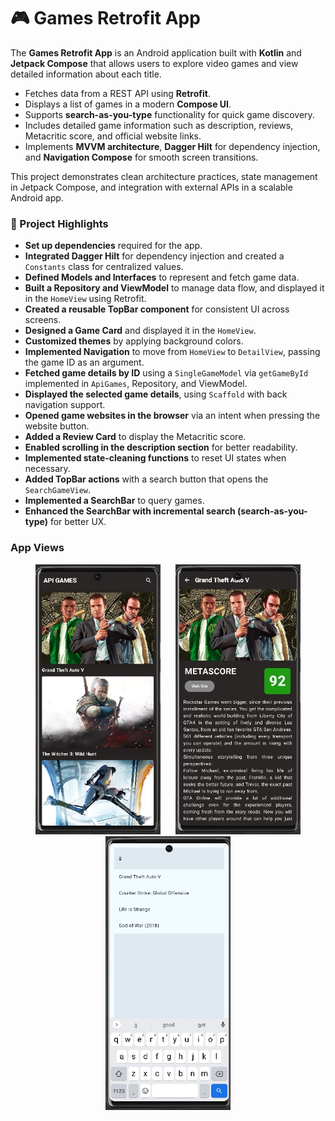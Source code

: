 
<h1>🎮 Games Retrofit App</h1>

<p>The <strong>Games Retrofit App</strong> is an Android application built with <strong>Kotlin</strong> and <strong>Jetpack Compose</strong> that allows users to explore video games and view detailed information about each title.</p>

<ul>
  <li>Fetches data from a REST API using <strong>Retrofit</strong>.</li>
  <li>Displays a list of games in a modern <strong>Compose UI</strong>.</li>
  <li>Supports <strong>search-as-you-type</strong> functionality for quick game discovery.</li>
  <li>Includes detailed game information such as description, reviews, Metacritic score, and official website links.</li>
  <li>Implements <strong>MVVM architecture</strong>, <strong>Dagger Hilt</strong> for dependency injection, and <strong>Navigation Compose</strong> for smooth screen transitions.</li>
</ul>

<p>This project demonstrates clean architecture practices, state management in Jetpack Compose, and integration with external APIs in a scalable Android app.</p>


<div>
  <h3>📌 Project Highlights</h3>
  <ul>
    <li><strong>Set up dependencies</strong> required for the app.</li>
    <li><strong>Integrated Dagger Hilt</strong> for dependency injection and created a <code>Constants</code> class for centralized values.</li>
    <li><strong>Defined Models and Interfaces</strong> to represent and fetch game data.</li>
    <li><strong>Built a Repository and ViewModel</strong> to manage data flow, and displayed it in the <code>HomeView</code> using Retrofit.</li>
    <li><strong>Created a reusable TopBar component</strong> for consistent UI across screens.</li>
    <li><strong>Designed a Game Card</strong> and displayed it in the <code>HomeView</code>.</li>
    <li><strong>Customized themes</strong> by applying background colors.</li>
    <li><strong>Implemented Navigation</strong> to move from <code>HomeView</code> to <code>DetailView</code>, passing the game ID as an argument.</li>
    <li><strong>Fetched game details by ID</strong> using a <code>SingleGameModel</code> via <code>getGameById</code> implemented in <code>ApiGames</code>, Repository, and ViewModel.</li>
    <li><strong>Displayed the selected game details</strong>, using <code>Scaffold</code> with back navigation support.</li>
    <li><strong>Opened game websites in the browser</strong> via an intent when pressing the website button.</li>
    <li><strong>Added a Review Card</strong> to display the Metacritic score.</li>
    <li><strong>Enabled scrolling in the description section</strong> for better readability.</li>
    <li><strong>Implemented state-cleaning functions</strong> to reset UI states when necessary.</li>
    <li><strong>Added TopBar actions</strong> with a search button that opens the <code>SearchGameView</code>.</li>
    <li><strong>Implemented a SearchBar</strong> to query games.</li>
    <li><strong>Enhanced the SearchBar with incremental search (search-as-you-type)</strong> for better UX.</li>
  </ul>
</div>


<h3> App Views </h3>
<p align="center">
  <img src="https://github.com/nolvertou/GamesRetrofitApp/blob/4f660c988b4ab9e49ee0defb01f95fecd8cabb87/app/src/main/res/drawable/HomeView.jpg" alt="HomeView" width="200" style="margin: 0 10px;"/>
  <img src="https://github.com/nolvertou/GamesRetrofitApp/blob/4f660c988b4ab9e49ee0defb01f95fecd8cabb87/app/src/main/res/drawable/DetailView.jpg" alt="DetailView" width="200" style="margin: 0 10px;"/>
  <img src="https://github.com/nolvertou/GamesRetrofitApp/blob/4f660c988b4ab9e49ee0defb01f95fecd8cabb87/app/src/main/res/drawable/SearchGameView.jpg" alt="SearchGameView" width="200" style="margin: 0 10px;"/>
</p>




